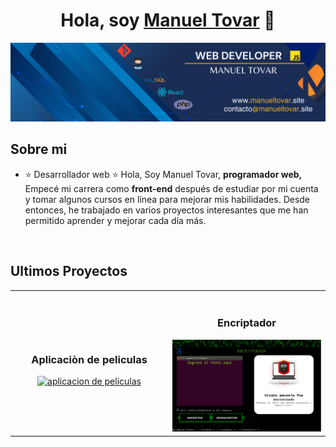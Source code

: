 <div align="center">
<h1 align="center">Hola, soy <a href="https://manueltovar.site">Manuel Tovar</a> 👋</h1>
</div>
<img src="./Banner.png">


## Sobre mi

- ⭐ Desarrollador web ⭐ 
Hola, Soy Manuel Tovar,
<strong>programador web, </strong>
Empecé mi carrera como <strong>front-end</strong>
después de estudiar por mi cuenta y
 tomar algunos cursos en
línea para mejorar mis habilidades. Desde
 entonces, he trabajado en varios proyectos
interesantes que me han permitido aprender y
 mejorar cada día más.

<br>

## Ultimos Proyectos
<table>
<tr>
<td width="50%">
<h3 align="center">Aplicaciòn de peliculas </h3>
<div align="center">
<a href="https://manuel-tovar.github.io/aplicacion-pelicula/" target="_blank"><img src="https://user-images.githubusercontent.com/104531937/215139581-7fd7acd8-503b-4d9d-b850-71f3299fd63d.PNG" width="400" alt="aplicacion de peliculas"></a>                                                                                     
</td>

<td width="50%">
               <br>
<h3 align="center">Encriptador</h3>
<div align="center">                                       
<a href="https://manuel-tovar.github.io/encriptador/" target="_blank"><img src="https://github.com/Manuel-Tovar/encriptador/blob/main/img/Captura.PNG"></a>
<br>                                                        
</table>                                                                                 
</div>
<br>




